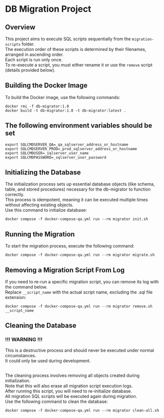 # DB Migration Project

## Overview
This project aims to execute SQL scripts sequentially from the `migration-scripts` folder. <br>
The execution order of these scripts is determined by their filenames, arranged in ascending order. <br>
Each script is run only once. <br>
To re-execute a script, you must either rename it or use the `remove` script (details provided below). <br>

## Building the Docker Image
To build the Docker image, use the following commands:
```shell
docker rmi -f db-migrator:1.0
docker build -t db-migrator:1.0 -t db-migrator:latest .
```

## The following environment variables should be set
```shell
export SQLCMDSERVER_QA=_qa_sqlserver_address_or_hostname
export SQLCMDSERVER_PROD=_prod_sqlserver_address_or_hostname
export SQLCMDUSER=_sqlserver_user_name
export SQLCMDPASSWORD=_sqlserver_user_password
```

## Initializing the Database
The initialization process sets up essential database objects (like schema, table, and stored procedures) necessary for the db-migrator to function correctly. <br>
This process is idempotent, meaning it can be executed multiple times without affecting existing objects. <br>
Use this command to initialize database:
```shell
docker compose -f docker-compose-qa.yml run --rm migrator init.sh
```

## Running the Migration
To start the migration process, execute the following command:
```shell
docker compose -f docker-compose-qa.yml run --rm migrator migrate.sh
```

## Removing a Migration Script From Log
If you need to re-run a specific migration script, you can remove its log with the command below. <br>
Replace `__script_name` with the actual script name, excluding the .sql file extension:
```shell
docker compose -f docker-compose-qa.yml run --rm migrator remove.sh __script_name
```

## Cleaning the Database
### !!! WARNING !!!
This is a destructive process and should never be executed under normal circumstances.<br>
It could only be used during development.<br><br>

The cleaning process involves removing all objects created during initialization. <br>
Note that this will also erase all migration script execution logs. <br>
After running this script, you will need to re-initialize database. <br>
All migration SQL scripts will be executed again during migration. <br>
Use the following command to clean the database:
```shell
docker compose -f docker-compose-qa.yml run --rm migrator clean-all.sh
```